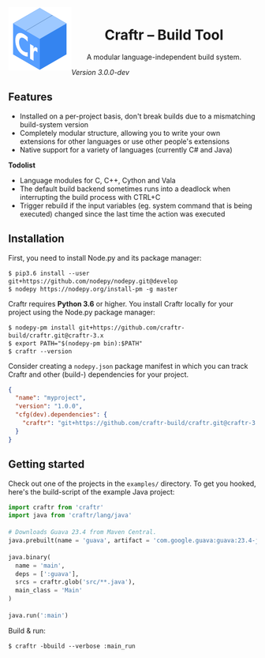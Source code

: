 <img align="left" src=".assets/craftr-logo.png">
<h1 align="center">Craftr &ndash; Build Tool</h1>
<p align="center">A modular language-independent build system.</p>

*Version 3.0.0-dev*

## Features

* Installed on a per-project basis, don't break builds due to a mismatching
  build-system version
* Completely modular structure, allowing you to write your own extensions
  for other languages or use other people's extensions
* Native support for a variety of languages (currently C# and Java)

__Todolist__

* Language modules for C, C++, Cython and Vala
* The default build backend sometimes runs into a deadlock when interrupting
  the build process with CTRL+C
* Trigger rebuild if the input variables (eg. system command that is being
  executed) changed since the last time the action was executed

## Installation

First, you need to install Node.py and its package manager:

    $ pip3.6 install --user git+https://github.com/nodepy/nodepy.git@develop
    $ nodepy https://nodepy.org/install-pm -g master

Craftr requires **Python 3.6** or higher. You install Craftr locally for your
project using the Node.py package manager:

    $ nodepy-pm install git+https://github.com/craftr-build/craftr.git@craftr-3.x
    $ export PATH="$(nodepy-pm bin):$PATH"
    $ craftr --version

Consider creating a `nodepy.json` package manifest in which you can track
Craftr and other (build-) dependencies for your project.

```json
{
  "name": "myproject",
  "version": "1.0.0",
  "cfg(dev).dependencies": {
    "craftr": "git+https://github.com/craftr-build/craftr.git@craftr-3.x"
  }
}
```

## Getting started

Check out one of the projects in the `examples/` directory. To get you hooked,
here's the build-script of the example Java project:

```python
import craftr from 'craftr'
import java from 'craftr/lang/java'

# Downloads Guava 23.4 from Maven Central.
java.prebuilt(name = 'guava', artifact = 'com.google.guava:guava:23.4-jre')

java.binary(
  name = 'main',
  deps = [':guava'],
  srcs = craftr.glob('src/**.java'),
  main_class = 'Main'
)

java.run(':main')
```

Build & run:

    $ craftr -bbuild --verbose :main_run
